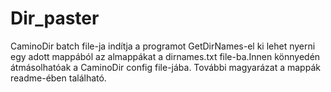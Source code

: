 # Dir_paster

CaminoDir batch file-ja indítja a programot
GetDirNames-el ki lehet nyerni egy adott mappából az almappákat a dirnames.txt file-ba.Innen könnyedén átmásolhatóak a CaminoDir config file-jába.
További magyarázat a mappák readme-ében található.
